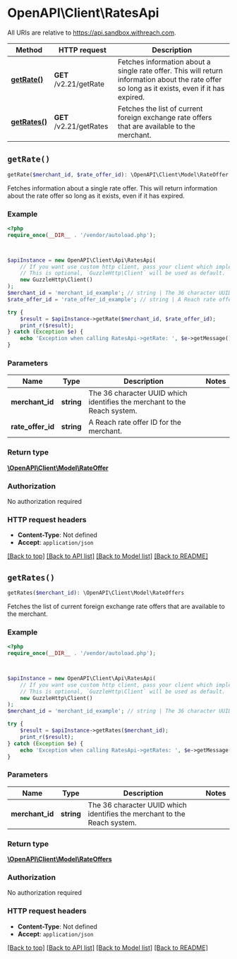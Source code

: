 # OpenAPI\Client\RatesApi

All URIs are relative to https://api.sandbox.withreach.com.

Method | HTTP request | Description
------------- | ------------- | -------------
[**getRate()**](RatesApi.md#getRate) | **GET** /v2.21/getRate | Fetches information about a single rate offer. This will return information about the rate offer so long as it exists, even if it has expired.
[**getRates()**](RatesApi.md#getRates) | **GET** /v2.21/getRates | Fetches the list of current foreign exchange rate offers that are available to the merchant.


## `getRate()`

```php
getRate($merchant_id, $rate_offer_id): \OpenAPI\Client\Model\RateOffer
```

Fetches information about a single rate offer. This will return information about the rate offer so long as it exists, even if it has expired.

### Example

```php
<?php
require_once(__DIR__ . '/vendor/autoload.php');



$apiInstance = new OpenAPI\Client\Api\RatesApi(
    // If you want use custom http client, pass your client which implements `GuzzleHttp\ClientInterface`.
    // This is optional, `GuzzleHttp\Client` will be used as default.
    new GuzzleHttp\Client()
);
$merchant_id = 'merchant_id_example'; // string | The 36 character UUID which identifies the merchant to the Reach system.
$rate_offer_id = 'rate_offer_id_example'; // string | A Reach rate offer ID for the merchant.

try {
    $result = $apiInstance->getRate($merchant_id, $rate_offer_id);
    print_r($result);
} catch (Exception $e) {
    echo 'Exception when calling RatesApi->getRate: ', $e->getMessage(), PHP_EOL;
}
```

### Parameters

Name | Type | Description  | Notes
------------- | ------------- | ------------- | -------------
 **merchant_id** | **string**| The 36 character UUID which identifies the merchant to the Reach system. |
 **rate_offer_id** | **string**| A Reach rate offer ID for the merchant. |

### Return type

[**\OpenAPI\Client\Model\RateOffer**](../Model/RateOffer.md)

### Authorization

No authorization required

### HTTP request headers

- **Content-Type**: Not defined
- **Accept**: `application/json`

[[Back to top]](#) [[Back to API list]](../../README.md#endpoints)
[[Back to Model list]](../../README.md#models)
[[Back to README]](../../README.md)

## `getRates()`

```php
getRates($merchant_id): \OpenAPI\Client\Model\RateOffers
```

Fetches the list of current foreign exchange rate offers that are available to the merchant.

### Example

```php
<?php
require_once(__DIR__ . '/vendor/autoload.php');



$apiInstance = new OpenAPI\Client\Api\RatesApi(
    // If you want use custom http client, pass your client which implements `GuzzleHttp\ClientInterface`.
    // This is optional, `GuzzleHttp\Client` will be used as default.
    new GuzzleHttp\Client()
);
$merchant_id = 'merchant_id_example'; // string | The 36 character UUID which identifies the merchant to the Reach system.

try {
    $result = $apiInstance->getRates($merchant_id);
    print_r($result);
} catch (Exception $e) {
    echo 'Exception when calling RatesApi->getRates: ', $e->getMessage(), PHP_EOL;
}
```

### Parameters

Name | Type | Description  | Notes
------------- | ------------- | ------------- | -------------
 **merchant_id** | **string**| The 36 character UUID which identifies the merchant to the Reach system. |

### Return type

[**\OpenAPI\Client\Model\RateOffers**](../Model/RateOffers.md)

### Authorization

No authorization required

### HTTP request headers

- **Content-Type**: Not defined
- **Accept**: `application/json`

[[Back to top]](#) [[Back to API list]](../../README.md#endpoints)
[[Back to Model list]](../../README.md#models)
[[Back to README]](../../README.md)
